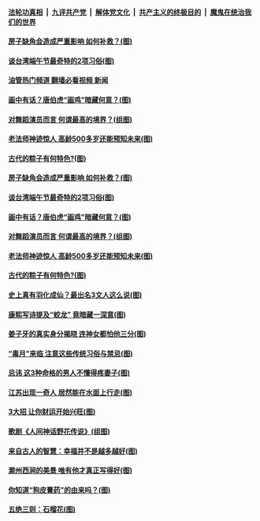 ####  [法轮功真相](../../../../basic/blob/master/README.md?t=06011731) &nbsp;|&nbsp; [九评共产党](../../../../9ping.md/blob/master/README.md?t=06011731) &nbsp;|&nbsp; [解体党文化](../../../../jtdwh.md/blob/master/README.md?t=06011731)  &nbsp;|&nbsp; [共产主义的终极目的](../../../../gczydzjmd.md/blob/master/README.md?t=06011731) &nbsp;|&nbsp; [魔鬼在统治我们的世界](../../../../mgztzwmdsj.md/blob/master/README.md?t=06011731) 

#### [房子缺角会造成严重影响 如何补救？(图)](../pages/p7/1004634.md?t=06011731) 

#### [谈台湾端午节最奇特的2项习俗(图)](../pages/p7/1005618.md?t=06011731) 

#### [油管热门频道 翻墙必看视频 新闻](http://45.76.130.85:81/youtube.html?06011731)

#### [画中有话？唐伯虎“画鸡”暗藏何意？(图)](../pages/p7/1007163.md?t=06011731) 

#### [对舞蹈演员而言 何谓最高的境界？(组图)](../pages/p7/1007949.md?t=06011731) 

#### [老法师神迹惊人 高龄500多岁还能预知未来(图)](../pages/p7/1007755.md?t=06011731) 

#### [古代的粽子有何特色?(图)](../pages/p7/1000832.md?t=06011731) 

#### [房子缺角会造成严重影响 如何补救？(图)](../pages/p7/1004634.md?t=06011731) 

#### [谈台湾端午节最奇特的2项习俗(图)](../pages/p7/1005618.md?t=06011731) 

#### [画中有话？唐伯虎“画鸡”暗藏何意？(图)](../pages/p7/1007163.md?t=06011731) 


#### [对舞蹈演员而言 何谓最高的境界？(组图)](../pages/p7/1007949.md?t=06011731) 

#### [老法师神迹惊人 高龄500多岁还能预知未来(图)](../pages/p7/1007755.md?t=06011731) 

#### [古代的粽子有何特色?(图)](../pages/p7/1000832.md?t=06011731) 

#### [史上真有羽化成仙？最出名3文人这么说(图)](../pages/p7/1007582.md?t=06011731) 


#### [康熙写诗提及“蛟龙” 竟暗藏一深意(图)](../pages/p7/1007159.md?t=06011731) 

#### [姜子牙的真实身分揭晓 连神女都怕他三分(图)](../pages/p7/1007753.md?t=06011731) 

#### [“毒月”来临 注意这些传统习俗与禁忌(图)](../pages/p7/1002837.md?t=06011731) 

#### [忌讳 这3种命格的男人不懂得疼妻子(图)](../pages/p7/1002845.md?t=06011731) 

#### [江苏出现一奇人 居然能在水面上行走(图)](../pages/p7/1007543.md?t=06011731) 

#### [3大招 让你财运开始兴旺(图)](../pages/p7/1003164.md?t=06011731) 

#### [歌剧《人间神话野花传说》(组图)](../pages/p7/1007744.md?t=06011731) 

#### [来自古人的智慧：幸福并不是越多越好(图)](../pages/p7/1007541.md?t=06011731) 

#### [滁州西涧的美景 唯有他才真正写得好(图)](../pages/p7/1007157.md?t=06011731) 

#### [你知道“狗皮膏药”的由来吗？(图)](../pages/p7/1007557.md?t=06011731) 

#### [五绝三则：石榴花(图)](../pages/p7/1007649.md?t=06011731) 

<img src='http://gfw-breaker.win/goodnews/indexes/p7.md' width='0px' height='0px'/>
